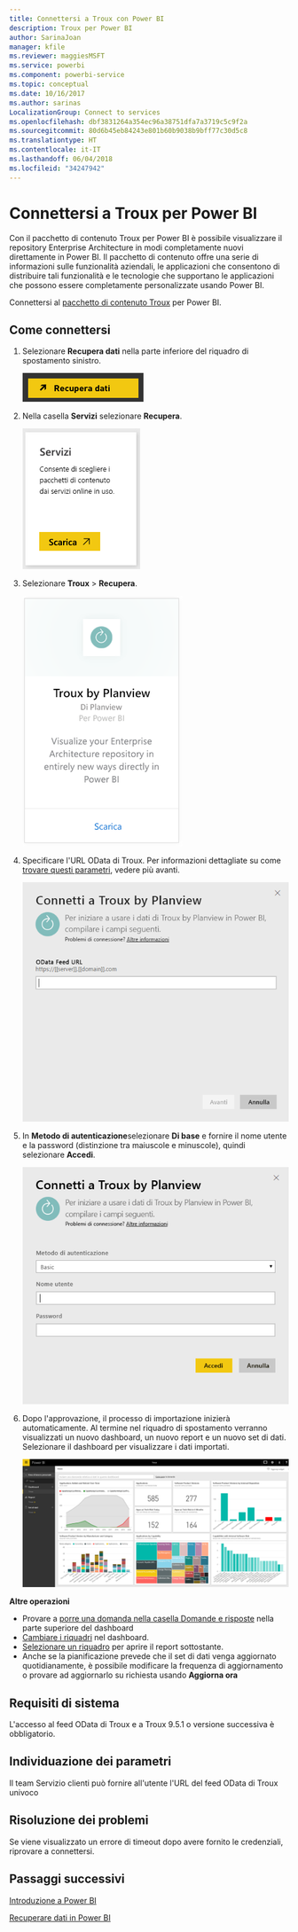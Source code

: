 ```yaml
---
title: Connettersi a Troux con Power BI
description: Troux per Power BI
author: SarinaJoan
manager: kfile
ms.reviewer: maggiesMSFT
ms.service: powerbi
ms.component: powerbi-service
ms.topic: conceptual
ms.date: 10/16/2017
ms.author: sarinas
LocalizationGroup: Connect to services
ms.openlocfilehash: dbf3831264a354ec96a38751dfa7a3719c5c9f2a
ms.sourcegitcommit: 80d6b45eb84243e801b60b9038b9bff77c30d5c8
ms.translationtype: HT
ms.contentlocale: it-IT
ms.lasthandoff: 06/04/2018
ms.locfileid: "34247942"
---
```

# <a name="connect-to-troux-for-power-bi"></a>Connettersi a Troux per Power BI
Con il pacchetto di contenuto Troux per Power BI è possibile visualizzare il repository Enterprise Architecture in modi completamente nuovi direttamente in Power BI. Il pacchetto di contenuto offre una serie di informazioni sulle funzionalità aziendali, le applicazioni che consentono di distribuire tali funzionalità e le tecnologie che supportano le applicazioni che possono essere completamente personalizzate usando Power BI.

Connettersi al [pacchetto di contenuto Troux](https://app.powerbi.com/getdata/services/troux) per Power BI.

## <a name="how-to-connect"></a>Come connettersi
1. Selezionare **Recupera dati** nella parte inferiore del riquadro di spostamento sinistro.
   
   ![](media/service-connect-to-troux/getdata.png)
2. Nella casella **Servizi** selezionare **Recupera**.
   
   ![](media/service-connect-to-troux/services.png)
3. Selezionare **Troux** \> **Recupera**.
   
   ![](media/service-connect-to-troux/troux.png)
4. Specificare l'URL OData di Troux. Per informazioni dettagliate su come [trovare questi parametri](#FindingParams), vedere più avanti.
   
   ![](media/service-connect-to-troux/params.png)
5. In **Metodo di autenticazione**selezionare **Di base** e fornire il nome utente e la password (distinzione tra maiuscole e minuscole), quindi selezionare **Accedi**.
   
    ![](media/service-connect-to-troux/creds.png)
6. Dopo l'approvazione, il processo di importazione inizierà automaticamente. Al termine nel riquadro di spostamento verranno visualizzati un nuovo dashboard, un nuovo report e un nuovo set di dati. Selezionare il dashboard per visualizzare i dati importati.
   
     ![](media/service-connect-to-troux/dashboard.png)

**Altre operazioni**

* Provare a [porre una domanda nella casella Domande e risposte](power-bi-q-and-a.md) nella parte superiore del dashboard
* [Cambiare i riquadri](service-dashboard-edit-tile.md) nel dashboard.
* [Selezionare un riquadro](service-dashboard-tiles.md) per aprire il report sottostante.
* Anche se la pianificazione prevede che il set di dati venga aggiornato quotidianamente, è possibile modificare la frequenza di aggiornamento o provare ad aggiornarlo su richiesta usando **Aggiorna ora**

## <a name="system-requirements"></a>Requisiti di sistema
L'accesso al feed OData di Troux e a Troux 9.5.1 o versione successiva è obbligatorio.

<a name="FindingParams"></a>

## <a name="finding-parameters"></a>Individuazione dei parametri
Il team Servizio clienti può fornire all'utente l'URL del feed OData di Troux univoco

## <a name="troubleshooting"></a>Risoluzione dei problemi
Se viene visualizzato un errore di timeout dopo avere fornito le credenziali, riprovare a connettersi.

## <a name="next-steps"></a>Passaggi successivi
[Introduzione a Power BI](service-get-started.md)

[Recuperare dati in Power BI](service-get-data.md)

